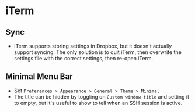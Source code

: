 # iTerm

## Sync

- iTerm supports storing settings in Dropbox, but it doesn't actually support syncing. The only solution is to quit iTerm, then overwrite the settings file with the correct settings, then re-open iTerm.

## Minimal Menu Bar

- Set `Preferences > Appearance > General > Theme > Minimal`
- The title can be hidden by toggling on `Custom window title` and setting it to empty, but it's useful to show to tell when an SSH session is active.
